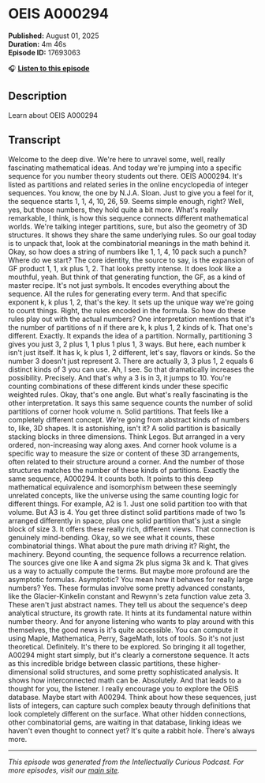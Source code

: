 # OEIS A000294

**Published:** August 01, 2025  
**Duration:** 4m 46s  
**Episode ID:** 17693063

🎧 **[Listen to this episode](https://intellectuallycurious.buzzsprout.com/2529712/episodes/17693063-oeis-a000294)**

## Description

Learn about OEIS A000294

## Transcript

Welcome to the deep dive. We're here to unravel some, well, really fascinating mathematical ideas. And today we're jumping into a specific sequence for you number theory students out there. OEIS A000294. It's listed as partitions and related series in the online encyclopedia of integer sequences. You know, the one by N.J.A. Sloan. Just to give you a feel for it, the sequence starts 1, 1, 4, 10, 26, 59. Seems simple enough, right? Well, yes, but those numbers, they hold quite a bit more. What's really remarkable, I think, is how this sequence connects different mathematical worlds. We're talking integer partitions, sure, but also the geometry of 3D structures. It shows they share the same underlying rules. So our goal today is to unpack that, look at the combinatorial meanings in the math behind it. Okay, so how does a string of numbers like 1, 1, 4, 10 pack such a punch? Where do we start? The core identity, the source to say, is the expansion of GF product 1, 1, xk plus 1, 2. That looks pretty intense. It does look like a mouthful, yeah. But think of that generating function, the GF, as a kind of master recipe. It's not just symbols. It encodes everything about the sequence. All the rules for generating every term. And that specific exponent k, k plus 1, 2, that's the key. It sets up the unique way we're going to count things. Right, the rules encoded in the formula. So how do these rules play out with the actual numbers? One interpretation mentions that it's the number of partitions of n if there are k, k plus 1, 2 kinds of k. That one's different. Exactly. It expands the idea of a partition. Normally, partitioning 3 gives you just 3, 2 plus 1, 1 plus 1 plus 1, 3 ways. But here, each number k isn't just itself. It has k, k plus 1, 2 different, let's say, flavors or kinds. So the number 3 doesn't just represent 3. There are actually 3, 3 plus 1, 2 equals 6 distinct kinds of 3 you can use. Ah, I see. So that dramatically increases the possibility. Precisely. And that's why a 3 is in 3, it jumps to 10. You're counting combinations of these different kinds under these specific weighted rules. Okay, that's one angle. But what's really fascinating is the other interpretation. It says this same sequence counts the number of solid partitions of corner hook volume n. Solid partitions. That feels like a completely different concept. We're going from abstract kinds of numbers to, like, 3D shapes. It is astonishing, isn't it? A solid partition is basically stacking blocks in three dimensions. Think Legos. But arranged in a very ordered, non-increasing way along axes. And corner hook volume is a specific way to measure the size or content of these 3D arrangements, often related to their structure around a corner. And the number of those structures matches the number of these kinds of partitions. Exactly the same sequence, A000294. It counts both. It points to this deep mathematical equivalence and isomorphism between these seemingly unrelated concepts, like the universe using the same counting logic for different things. For example, A2 is 1. Just one solid partition too with that volume. But A3 is 4. You get three distinct solid partitions made of two 1s arranged differently in space, plus one solid partition that's just a single block of size 3. It offers these really rich, different views. That connection is genuinely mind-bending. Okay, so we see what it counts, these combinatorial things. What about the pure math driving it? Right, the machinery. Beyond counting, the sequence follows a recurrence relation. The sources give one like A and sigma 2k plus sigma 3k and k. That gives us a way to actually compute the terms. But maybe more profound are the asymptotic formulas. Asymptotic? You mean how it behaves for really large numbers? Yes. These formulas involve some pretty advanced constants, like the Glacier-Kinkelin constant and Rewynn's zeta function value zeta 3. These aren't just abstract names. They tell us about the sequence's deep analytical structure, its growth rate. It hints at its fundamental nature within number theory. And for anyone listening who wants to play around with this themselves, the good news is it's quite accessible. You can compute it using Maple, Mathematica, Perry, SageMath, lots of tools. So it's not just theoretical. Definitely. It's there to be explored. So bringing it all together, A00294 might start simply, but it's clearly a cornerstone sequence. It acts as this incredible bridge between classic partitions, these higher-dimensional solid structures, and some pretty sophisticated analysis. It shows how interconnected math can be. Absolutely. And that leads to a thought for you, the listener. I really encourage you to explore the OEIS database. Maybe start with A00294. Think about how these sequences, just lists of integers, can capture such complex beauty through definitions that look completely different on the surface. What other hidden connections, other combinatorial gems, are waiting in that database, linking ideas we haven't even thought to connect yet? It's quite a rabbit hole. There's always more.

---
*This episode was generated from the Intellectually Curious Podcast. For more episodes, visit our [main site](https://intellectuallycurious.buzzsprout.com).*
